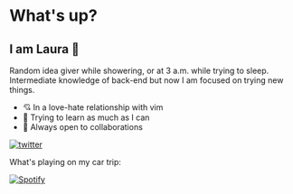 # What's up?
## I am Laura 🦦

Random idea giver while showering, or at 3 a.m. while trying to sleep. Intermediate knowledge of back-end but now I am focused on trying new things.

- 💘 In a love-hate relationship with vim
- 📖 Trying to learn as much as I can
- 🤝 Always open to collaborations

[![twitter](https://img.shields.io/twitter/follow/meowrasic)](https://twitter.com/meowrasic)

What's playing on my car trip:

[![Spotify](https://novatorem-rust-xi.vercel.app/api/spotify)](https://open.spotify.com/user/lauraequisde)
